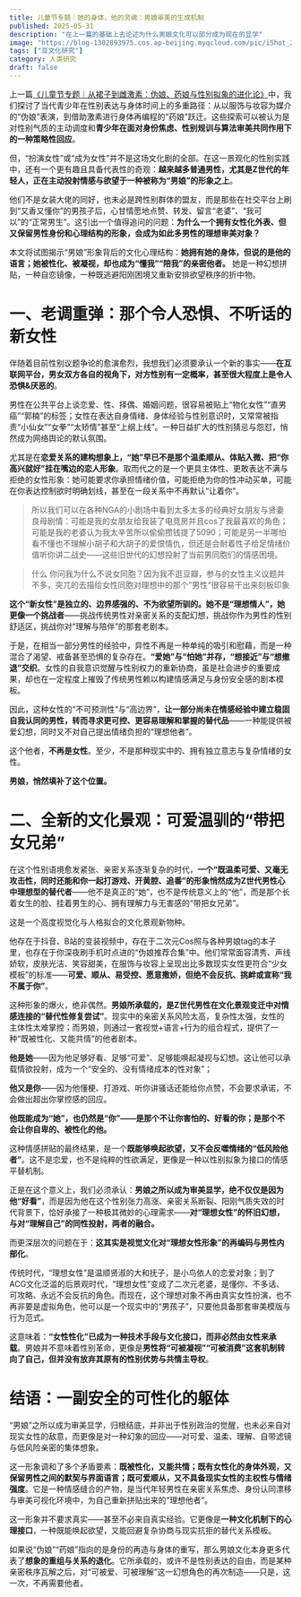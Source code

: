 ```yaml
---
title: 儿童节专题｜她的身体，他的灵魂：男娘审美的生成机制
published: 2025-05-31
description: "在上一篇的基础上去论述为什么男娘文化可以部分成为现在的显学"
image: "https://blog-1302893975.cos.ap-beijing.myqcloud.com/pic/iShot_2025-05-30_17.50.19-tuya.webp?imageSlim"
tags: ["亚文化研究"]
category: 人类研究
draft: false
---
```


上一篇[《儿童节专题｜从裙子到雌激素：伪娘、药娘与性别拟象的进化论》](https://www.lapis.cafe/posts/humansciences/gender-femboy-sissy-evolution/)中，我们探讨了当代青少年在性别表达与身体时间上的多重路径：从以服饰与妆容为媒介的“伪娘”表演，到借助激素进行身体再编程的“药娘”跃迁。这些探索可以被认为是对性别气质的主动调度和**青少年在面对身份焦虑、性别规训与算法审美共同作用下的一种策略性回应**。

但，“扮演女性”或“成为女性”并不是这场文化剧的全部。在这一景观化的性别实践中，还有一个更有趣且具备代表性的奇观：**越来越多普通男性，尤其是Z世代的年轻人，正在主动投射情感与欲望于一种被称为“男娘”的形象之上**。

他们不是女装大佬的同好，也未必是跨性别群体的盟友，而是那些在社交平台上刷到“又香又懂你”的男孩子后，心甘情愿地点赞、转发、留言“老婆”、“我可以”的“正常男生”。这引出一个值得追问的问题：**为什么一个拥有女性化外表、但又保留男性身份和心理结构的形象，会成为如此多男性的理想审美对象？**

本文将试图揭示“男娘”形象背后的文化心理结构：**她拥有她的身体，但说的是他的语言；她被性化、被凝视，却也成为“懂我”“陪我”的亲密他者。** 她是一种幻想拼贴，一种自恋镜像，一种既逃避阳刚困境又重新安排欲望秩序的折中物。

# 一、老调重弹：那个令人恐惧、不听话的新女性

伴随着目前性别议题争论的愈演愈烈，我想我们必须要承认一个新的事实——**在互联网平台，男女双方各自的视角下，对方性别有一定概率，甚至很大程度上是令人恐惧&厌恶的**。

男性在公共平台上谈恋爱、性、择偶、婚姻问题，很容易被贴上“物化女性”“直男癌”“郭楠”的标签；女性在表达自身情绪、身体经验与性别意识时，又常常被指责“小仙女”“女拳”“太矫情”甚至“上纲上线”。一种日益扩大的性别猜忌与怨怼，悄然成为网络舆论的默认氛围。

尤其是在**恋爱关系的建构想象上，“她”早已不是那个温柔顺从、体贴入微、把“你高兴就好”挂在嘴边的恋人形象**。取而代之的是一个更具主体性、更敢表达不满与拒绝的女性形象：她可能要求你承担情绪价值，可能拒绝为你的性冲动买单，可能在你表达控制欲时明确划线，甚至在一段关系中不再默认“让着你”。

>所以我们可以在各种NGA的小剧场中看到太多太多的经典好女朋友与贤妻良母剧情：可能是我的女朋友给我装了电竞房并且cos了我最喜欢的角色；可能是我的老婆认为我太辛苦所以偷偷攒钱提了5090；可能是另一半哪怕看不懂也不理解小胡子和大胡子的爱恨情仇，但还是会耐着性子给足情绪价值听你讲二战史——这些旧世代的幻想投射了当前男同胞们的情感困境。

>什么 你问我为什么不说女同胞？因为我不逛豆瓣，参与的女性主义议题并不多，突兀的去描绘女性同胞对理想中的那个”男性“很容易干出来刻板印象

**这个“新女性”是独立的、边界感强的、不为欲望所驯的。她不是“理想情人”，她更像一个挑战者**——挑战传统男性对亲密关系的支配幻想，挑战你作为男性的性别舒适区，挑战你对“理解与陪伴”的那套老剧本。

于是，在相当一部分男性的经验中，异性不再是一种单纯的吸引和慰藉，而是一种混合了渴望、戒备甚至恐惧的复杂存在。**“爱她”与“怕她”并存，“想接近”与“想撤退”交织**。女性的自我意识觉醒与性别权力的重新协商，虽是社会进步的重要成果，却也在一定程度上摧毁了传统男性赖以构建情感满足与身份安全感的剧本模板。

因此，这种女性的“不可预测性”与“高边界”，**让一部分尚未在情感经验中建立稳固自我认同的男性，转而寻求更可控、更容易理解和掌握的替代品**——一种能提供被爱幻想，同时又不对自己提出情绪负担的“理想他者”。

这个他者，**不再是女性**。至少，不是那种现实中的、拥有独立意志与复杂情绪的女性。

**男娘，悄然填补了这个位置。**

# 二、全新的文化景观：可爱温驯的“带把女兄弟”

在这个性别语境愈发紧张、亲密关系逐渐复杂的时代，**一个“既温柔可爱、又毫无攻击性，同时还能和你一起打游戏、开黄腔、追番”的形象悄然成为Z世代男性心中理想型的替代者**——他不是真正的“她”，也不是传统意义上的“他”，而是那个长着女生的脸、挂着男生的心、拥有理解力与无害感的“带把女兄弟”。

这是一个高度视觉化与人格拟合的文化景观新物种。

他存在于抖音、B站的变装视频中，存在于二次元Cos照与各种男娘tag的本子里，也存在于你深夜刷手机时点进的“伪娘推荐合集”中。他们常常面容清秀、声线娇软，皮肤光洁、笑容甜美，在服饰与妆容上呈现出比多数现实女性更符合“少女模板”的标准——**可爱、顺从、易受控、愿意撒娇，但绝不会反抗、挑衅或宣称“我不属于你”**。

这种形象的爆火，绝非偶然。**男娘所承载的，是Z世代男性在文化景观变迁中对情感连接的“替代性修复尝试”**。现实中的亲密关系风险太高，复杂性太强，女性的主体性太难掌控；而男娘，则通过一套视觉+语言+行为的组合程式，提供了一种“既被性化、又能共情”的他者剧本。

**他是她**——因为他足够好看、足够“可爱”、足够能唤起凝视与幻想。这让他可以承载情欲投射，成为一个“安全的、没有情绪成本的性对象”；

**他又是你**——因为他懂梗、打游戏、听你讲骚话还能给你点赞，不会要求承诺，不会做出超出你掌控感的回应。

**他既能成为“她”，也仍然是“你”——是那个不让你害怕的、好看的你；是那个不会让你自卑的、被性化的他。**

这种情感拼贴的最终结果，是一个**既能够唤起欲望，又不会反噬情绪的“低风险他者”**。这不是恋爱，也不是纯粹的性欲满足，更像是一种以性别拟象为接口的情感平替机制。

正是在这个意义上，我们必须承认：**男娘之所以成为审美显学，绝不仅仅是因为他“好看”**，而是因为他在这个性别张力高涨、亲密关系断裂、阳刚气质失效的时代背景下，恰好承接了一种极其微妙的心理需求——**对“理想女性”的怀旧幻想，与对“理解自己”的同性投射，两者的融合。**

而更深层次的问题在于：**这其实是视觉文化对“理想女性形象”的再编码与男性内部化**。

传统时代，“理想女性”是温顺贤淑的大和抚子，是小鸟依人的恋爱对象；到了ACG文化泛滥的后景观时代，“理想女性”变成了二次元老婆，是懂你、不多话、可攻略、永远不会反抗的角色。而现在，这个理想对象不再由真实女性扮演，也不再非要是虚拟角色，他可以是一个现实中的“男孩子”，只要他具备那套审美模版与行为范式。

这意味着：**“女性性化”已成为一种技术手段与文化接口，而非必然由女性来承载**。男娘并不意味着性别革命，更像是**男性将“可被凝视”“可被消费”这套机制转向了自己，但并没有放弃其原有的性别优势与共情主导权**。
# 结语：一副安全的可性化的躯体

“男娘”之所以成为审美显学，归根结底，并非出于性别政治的觉醒，也未必来自对现实女性的敌意，而更像是对一种幻象的回应——对可爱、温柔、理解、自带滤镜与低风险亲密的集体想象。

这一形象调和了多个矛盾要素：**既被性化，又能共情；既有女性化的身体外观，又保留男性之间的默契与界面语言；既可爱顺从，又不具备现实女性的主权性与情绪强度**。它是一种情感缝合的产物，是当代年轻男性在亲密关系焦虑、身份认同漂移与审美可视化环境中，为自己重新拼贴出来的“理想他者”。

这一形象并不要求真实——甚至不必来自真实经验。它更像是**一种文化机制下的心理接口**，一种既能唤起欲望，又能回避复杂协商与现实抗拒的替代关系模板。

如果说“伪娘”“药娘”指向的是身份的再造与身体的重写，那么男娘文化本身更多代表了**想象的重组与关系的退化**。它所承载的，或许不是性别表达的自由，而是某种亲密秩序瓦解之后，对“可被爱、可被理解”这一幻想角色的再次制造——只是，这一次，不再需要他者。